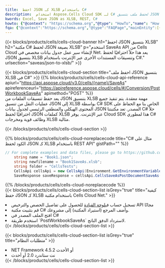 ```yaml
---
title:  احفظ JSON كـ XLSB باستخدام C#
description:  استخدام Aspose.Cells Cloud SDK لـ C# لحفظ ملف بتنسيق JSON كملف بتنسيق XLSB.
kwords: Excel, Save JSON as XLSB, REST, C#
howto: {"@context": "https://schema.org","@type": "HowTo","name": "How to save JSON as XLSB using the Cells Cloud Net library.","description": "How to save JSON as XLSB using the Cells Cloud Net library.","image": {"@type": "ImageObject"},"url": "/net/saveas/json-to-xlsb/","step": [{ "@type": "HowToStep","name": "How to save JSON as XLSB using the Cells Cloud Net library. step 1", "image": {"@type": "ImageObject",},"url": "/net/saveas/json-to-xlsb/","text": "Register an account at <a href='https://dashboard.aspose.cloud/'>Dashboard</a> to get free API quota & authorization details",},{ "@type": "HowToStep","name": "How to save JSON as XLSB using the Cells Cloud Net library. step 1", "image": {"@type": "ImageObject",},"url": "/net/saveas/json-to-xlsb/","text": "Install C# library and add the reference (import the library) to your project.",},{ "@type": "HowToStep","name": "How to save JSON as XLSB using the Cells Cloud Net library. step 1", "image": {"@type": "ImageObject",},"url": "/net/saveas/json-to-xlsb/","text": "Open the source file in C#",},{ "@type": "HowToStep","name": "How to save JSON as XLSB using the Cells Cloud Net library. step 1", "image": {"@type": "ImageObject",},"url": "/net/saveas/json-to-xlsb/","text": "Use the `PostWorkbookSaveAs` method to retrieve the resulting stream.",}, ],"supply": {"@type": "HowToSupply","name": "document"},"tool": [{"@type": "HowToTool","name": "Visual Studio, Visual Studio Code, Rider"},{"@type": "HowToTool","name": "Aspose Cells"}],"totalTime": "PT6M"}
fqa: {"@context":"https://schema.org","@type":"FAQPage","mainEntity":[{"@type":"Question","name":"Why save file as other formats file in C# using REST API?","acceptedAnswer":{"@type":"Answer","text":"Documents are encoded in many ways, and some files may be incompatible with the software you use. To open and read such files, just save them as appropriate file formats.<br/><ol><li>Install .NET SDK and add the reference (import the library) to your project.</li><li>Open the source file in C# using REST API.</li><li>Call the PostWorkbookSaveAsRequest() method, passing an output filename with required extension.</li><li>Get the result of save as a separate file.</li></ol>"}},{"@type":"Question","name":"What file formats can I save as with your C# library?","acceptedAnswer":{"@type":"Answer","text":"We support a variety of file formats for conversion using .NET library, including XLSX, Excel, xls , PDF, CSV, HTML, Markdown, XML, PNG, JPG, TIFF, Json, TXT and many more."}},{"@type":"Question","name":"What is the maximum allowed file size for conversion using this .NET library?","acceptedAnswer":{"@type":"Answer","text":"There are no file size limits for format conversions using .NET library."}}]}
---
```

{{< blocks/products/cells/cells-cloud-banner h1="احفظ JSON بتنسيق XLSB" h2="مكتبة C# لحفظ JSON بصيغة XLSB" p="استخدم SaveAs API من Cells Cloud لإنشاء سير عمل جدول بيانات مخصص في Net. يعد هذا حلاً احترافيًا لحفظ JSON بتنسيق XLSB وتنسيقات المستندات الأخرى عبر الإنترنت باستخدام C#." urlsection="saveas/json-to-xlsb/" >}}

{{< blocks/products/cells/cells-cloud-section title="احفظ ملف JSON بتنسيق XLSB في C#" >}}
{{% blocks/products/cells/cells-cloud-api-reference apiurl="https://api.aspose.cloud/v3.0/cells/{name}/SaveAs" apireferenceurl="https://apireference.aspose.cloud/cells/#/Conversion/PostWorkbookSaveAs" apimethod="POST" %}}
<br/>
يعد حفظ تنسيقات الملفات من JSON بتنسيق XLSB مهمة معقدة. يتم تنفيذ جميع عمليات النقل من تنسيق JSON إلى XLSB بواسطة C# SDK الخاص بنا مع الحفاظ على المحتوى الهيكلي والمنطقي الرئيسي لجدول بيانات JSON المصدر. تعد مكتبتنا C# حلاً احترافيًا لحفظ JSON كملفات XLSB عبر الإنترنت. يوفر Cloud SDK هذا لمطوري C# وظائف قوية ومخرجات XLSB مثالية.

{{< /blocks/products/cells/cells-cloud-section >}}

{{% blocks/products/cells/cells-cloud-noreplacecode title="C# مثال على الكود لحفظ JSON كـ XLSB باستخدام REST API" gistPath="" %}}
  
```cs
// For complete examples and data files, please go to https://github.com/aspose-cells-cloud/aspose-cells-cloud-dotnet/
    string name = "Book1.json";
    string newfilename = "Book1SaveAs.xlsb";
    string folder = "CellsTests";
    CellsApi cellsApi = new CellsApi(Environment.GetEnvironmentVariable("ProductClientId"), Environment.GetEnvironmentVariable("ProductClientSecret"));
    SaveResponse saveResponse = cellsApi.CellsSaveAsPostDocumentSaveAs(name, null, newfilename, null,null,folder);
```
  
{{% /blocks/products/cells/cells-cloud-noreplacecode %}}
<br/>
{{< blocks/products/cells/cells-cloud-section-list isGrey="true" title="كيفية حفظ JSON كـ XLSB باستخدام مكتبة Cells Cloud Net." >}}
<li> تسجيل حساب في<a href="https://dashboard.aspose.cloud/">لوحة القيادة</a> للحصول على تفاصيل الحصص والترخيص API مجانًا</li>
<li>قم بتثبيت مكتبة C# وأضف المرجع (استيراد المكتبة) إلى مشروعك.</li>
<li>افتح الملف المصدر في C#</li>
<li>استخدم طريقة `PostWorkbookSaveAs` لاسترداد الدفق الناتج.</li>
{{< /blocks/products/cells/cells-cloud-section-list >}}

{{< blocks/products/cells/cells-cloud-section-list isGrey="true" title="متطلبات النظام" >}}
<li>NET Framework 4.5.2 أو الأحدث</li>
<li>نت ستاندرد 2.0 أو أحدث</li>
{{< /blocks/products/cells/cells-cloud-section-list >}}

